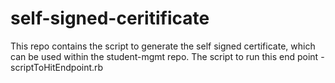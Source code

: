 # self-signed-ceritificate

This repo  contains the script to generate the self signed certificate, which can be used within the student-mgmt repo.
The script to run this end point - scriptToHitEndpoint.rb
